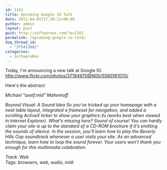 ```yaml
---
id: 1161
title: Upcoming Google IO Talk
date: 2011-04-01T17:30:11+00:00
author: admin
layout: post
guid: http://softwareas.com/?p=1161
permalink: /upcoming-google-io-talk/
dsq_thread_id:
  - "375413882"
categories:
  - SoftwareDev
---
```

Today, I'm announcing a new talk at Google IO.
<a href="http://www.flickr.com/photos/37184970@N00/5580161070/">http://www.flickr.com/photos/37184970@N00/5580161070/</a>

Here's the abstract:

<em>
Michael "axelf.mid" Mahemoff

Beyond Visual: A Sound Idea
So you've tricked up your homepage with a neat table layout, integrated a frameset for navigation, and added a scrolling ActiveX ticker to show your graphics-fu (works best when viewed in Internet Explorer). What's missing here? Sound of course! You can hardly claim your site is up to the standard of a CD-ROM brochure if it's emitting the sounds of silence. In the session, you'll learn how to play the Beverly Hills Cop soundtrack whenever a user visits your site. As an advanced technique, learn how to loop the sound forever. Your users won't thank you enough for this multimedia celebration.

Track: Web<br/>
Tags: browsers, web, audio, midi</em>